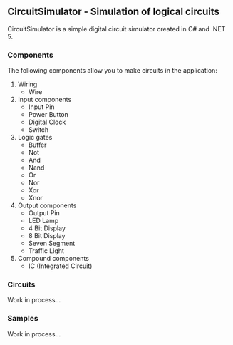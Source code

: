 ## CircuitSimulator - Simulation of logical circuits

CircuitSimulator is a simple digital circuit simulator created in C# and .NET 5.

### Components

The following components allow you to make circuits in the application:

1. Wiring
	- Wire
2. Input components
	- Input Pin
	- Power Button
	- Digital Clock
	- Switch
3. Logic gates
	- Buffer
	- Not
	- And
	- Nand
	- Or
	- Nor
	- Xor
	- Xnor
4. Output components
	- Output Pin
	- LED Lamp
	- 4 Bit Display
	- 8 Bit Display
	- Seven Segment
	- Traffic Light
4. Compound components
	- IC (Integrated Circuit)

### Circuits

Work in process...

### Samples

Work in process...
